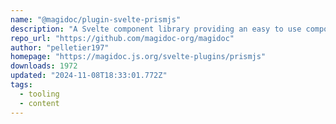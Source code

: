 ```yaml
---
name: "@magidoc/plugin-svelte-prismjs"
description: "A Svelte component library providing an easy to use component to display PrismJS code blocks"
repo_url: "https://github.com/magidoc-org/magidoc"
author: "pelletier197"
homepage: "https://magidoc.js.org/svelte-plugins/prismjs"
downloads: 1972
updated: "2024-11-08T18:33:01.772Z"
tags: 
  - tooling
  - content
---
```

